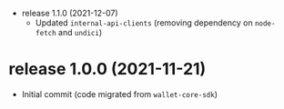 * release 1.1.0 (2021-12-07)
  * Updated `internal-api-clients` (removing dependency on `node-fetch` and `undici`)
# release 1.0.0 (2021-11-21)
  * Initial commit (code migrated from `wallet-core-sdk`)
